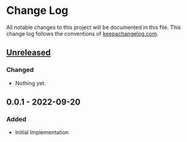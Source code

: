 # Change Log
All notable changes to this project will be documented in this file. This change log follows the conventions of [keepachangelog.com](http://keepachangelog.com/).

## [Unreleased]
### Changed
- Nothing yet.

## 0.0.1 - 2022-09-20
### Added
- Initial Implementation

[Unreleased]: https://github.com/quoll/clormat/compare/0.0.1...HEAD
